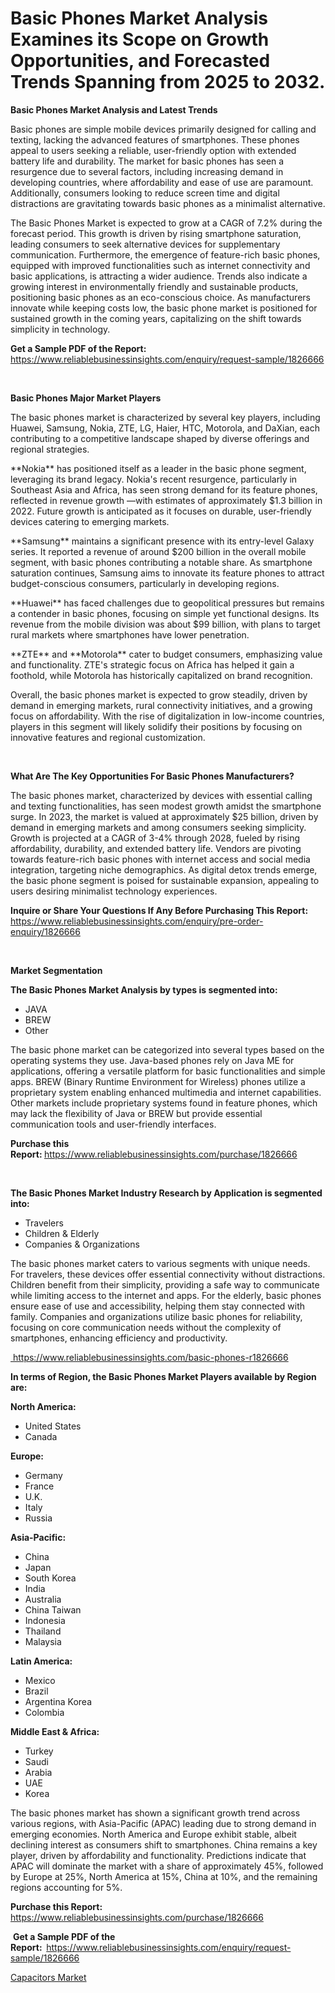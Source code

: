 <p><h1>Basic Phones Market Analysis Examines its Scope on Growth Opportunities, and Forecasted Trends Spanning from 2025 to 2032.</h1></p><p><strong>Basic Phones Market Analysis and Latest Trends</strong></p>
<p><p>Basic phones are simple mobile devices primarily designed for calling and texting, lacking the advanced features of smartphones. These phones appeal to users seeking a reliable, user-friendly option with extended battery life and durability. The market for basic phones has seen a resurgence due to several factors, including increasing demand in developing countries, where affordability and ease of use are paramount. Additionally, consumers looking to reduce screen time and digital distractions are gravitating towards basic phones as a minimalist alternative.</p><p>The Basic Phones Market is expected to grow at a CAGR of 7.2% during the forecast period. This growth is driven by rising smartphone saturation, leading consumers to seek alternative devices for supplementary communication. Furthermore, the emergence of feature-rich basic phones, equipped with improved functionalities such as internet connectivity and basic applications, is attracting a wider audience. Trends also indicate a growing interest in environmentally friendly and sustainable products, positioning basic phones as an eco-conscious choice. As manufacturers innovate while keeping costs low, the basic phone market is positioned for sustained growth in the coming years, capitalizing on the shift towards simplicity in technology.</p></p>
<p><strong>Get a Sample PDF of the Report:&nbsp;</strong> <a href="https://www.reliablebusinessinsights.com/enquiry/request-sample/1826666?utm_campaign=2227&utm_medium=2&utm_source=Github&utm_content=ia&utm_term=10022025&utm_id=basic-phones">https://www.reliablebusinessinsights.com/enquiry/request-sample/1826666</a></p>
<p>&nbsp;</p>
<p><strong>Basic Phones Major Market Players</strong></p>
<p><p>The basic phones market is characterized by several key players, including Huawei, Samsung, Nokia, ZTE, LG, Haier, HTC, Motorola, and DaXian, each contributing to a competitive landscape shaped by diverse offerings and regional strategies.</p><p>**Nokia** has positioned itself as a leader in the basic phone segment, leveraging its brand legacy. Nokia's recent resurgence, particularly in Southeast Asia and Africa, has seen strong demand for its feature phones, reflected in revenue growth —with estimates of approximately $1.3 billion in 2022. Future growth is anticipated as it focuses on durable, user-friendly devices catering to emerging markets.</p><p>**Samsung** maintains a significant presence with its entry-level Galaxy series. It reported a revenue of around $200 billion in the overall mobile segment, with basic phones contributing a notable share. As smartphone saturation continues, Samsung aims to innovate its feature phones to attract budget-conscious consumers, particularly in developing regions.</p><p>**Huawei** has faced challenges due to geopolitical pressures but remains a contender in basic phones, focusing on simple yet functional designs. Its revenue from the mobile division was about $99 billion, with plans to target rural markets where smartphones have lower penetration.</p><p>**ZTE** and **Motorola** cater to budget consumers, emphasizing value and functionality. ZTE's strategic focus on Africa has helped it gain a foothold, while Motorola has historically capitalized on brand recognition.</p><p>Overall, the basic phones market is expected to grow steadily, driven by demand in emerging markets, rural connectivity initiatives, and a growing focus on affordability. With the rise of digitalization in low-income countries, players in this segment will likely solidify their positions by focusing on innovative features and regional customization.</p></p>
<p>&nbsp;</p>
<p><strong>What Are The Key Opportunities For Basic Phones Manufacturers?</strong></p>
<p><p>The basic phones market, characterized by devices with essential calling and texting functionalities, has seen modest growth amidst the smartphone surge. In 2023, the market is valued at approximately $25 billion, driven by demand in emerging markets and among consumers seeking simplicity. Growth is projected at a CAGR of 3-4% through 2028, fueled by rising affordability, durability, and extended battery life. Vendors are pivoting towards feature-rich basic phones with internet access and social media integration, targeting niche demographics. As digital detox trends emerge, the basic phone segment is poised for sustainable expansion, appealing to users desiring minimalist technology experiences.</p></p>
<p><strong>Inquire or Share Your Questions If Any Before Purchasing This Report:</strong> <a href="https://www.reliablebusinessinsights.com/enquiry/pre-order-enquiry/1826666?utm_campaign=2227&utm_medium=2&utm_source=Github&utm_content=ia&utm_term=10022025&utm_id=basic-phones">https://www.reliablebusinessinsights.com/enquiry/pre-order-enquiry/1826666</a></p>
<p>&nbsp;</p>
<p><strong>Market Segmentation</strong></p>
<p><strong>The Basic Phones Market Analysis by types is segmented into:</strong></p>
<p><ul><li>JAVA</li><li>BREW</li><li>Other</li></ul></p>
<p><p>The basic phone market can be categorized into several types based on the operating systems they use. Java-based phones rely on Java ME for applications, offering a versatile platform for basic functionalities and simple apps. BREW (Binary Runtime Environment for Wireless) phones utilize a proprietary system enabling enhanced multimedia and internet capabilities. Other markets include proprietary systems found in feature phones, which may lack the flexibility of Java or BREW but provide essential communication tools and user-friendly interfaces.</p></p>
<p><strong>Purchase this Report:&nbsp;</strong><a href="https://www.reliablebusinessinsights.com/purchase/1826666?utm_campaign=2227&utm_medium=2&utm_source=Github&utm_content=ia&utm_term=10022025&utm_id=basic-phones">https://www.reliablebusinessinsights.com/purchase/1826666</a></p>
<p>&nbsp;</p>
<p><strong>The Basic Phones Market Industry Research by Application is segmented into:</strong></p>
<p><ul><li>Travelers</li><li>Children & Elderly</li><li>Companies & Organizations</li></ul></p>
<p><p>The basic phones market caters to various segments with unique needs. For travelers, these devices offer essential connectivity without distractions. Children benefit from their simplicity, providing a safe way to communicate while limiting access to the internet and apps. For the elderly, basic phones ensure ease of use and accessibility, helping them stay connected with family. Companies and organizations utilize basic phones for reliability, focusing on core communication needs without the complexity of smartphones, enhancing efficiency and productivity.</p></p>
<p><a href="https://www.reliablebusinessinsights.com/basic-phones-r1826666?utm_campaign=2227&utm_medium=2&utm_source=Github&utm_content=ia&utm_term=10022025&utm_id=basic-phones">&nbsp;https://www.reliablebusinessinsights.com/basic-phones-r1826666</a></p>
<p><strong>In terms of Region, the Basic Phones Market Players available by Region are:</strong></p>
<p>
    <p> <strong> North America: </strong>
        <ul>
            <li>United States</li>
            <li>Canada</li>
        </ul>
        </p> 
    <p> <strong> Europe: </strong>
        <ul>
            <li>Germany</li>
            <li>France</li>
            <li>U.K.</li>
            <li>Italy</li>
            <li>Russia</li>
        </ul>
        </p> 
    <p> <strong> Asia-Pacific: </strong>
        <ul>
            <li>China</li>
            <li>Japan</li>
            <li>South Korea</li>
            <li>India</li>
            <li>Australia</li>
            <li>China Taiwan</li>
            <li>Indonesia</li>
            <li>Thailand</li>
            <li>Malaysia</li>
        </ul>
        </p> 
    <p> <strong> Latin America: </strong>
        <ul>
            <li>Mexico</li>
            <li>Brazil</li>
            <li>Argentina Korea</li>
            <li>Colombia</li>
        </ul>
        </p> 
    <p> <strong> Middle East & Africa: </strong>
        <ul>
            <li>Turkey</li>
            <li>Saudi</li>
            <li>Arabia</li>
            <li>UAE</li>
            <li>Korea</li>
        </ul>
    </p>
    </p>
<p><p>The basic phones market has shown a significant growth trend across various regions, with Asia-Pacific (APAC) leading due to strong demand in emerging economies. North America and Europe exhibit stable, albeit declining interest as consumers shift to smartphones. China remains a key player, driven by affordability and functionality. Predictions indicate that APAC will dominate the market with a share of approximately 45%, followed by Europe at 25%, North America at 15%, China at 10%, and the remaining regions accounting for 5%.</p></p>
<p><strong>Purchase this Report: </strong><a href="https://www.reliablebusinessinsights.com/purchase/1826666?utm_campaign=2227&utm_medium=2&utm_source=Github&utm_content=ia&utm_term=10022025&utm_id=basic-phones">https://www.reliablebusinessinsights.com/purchase/1826666</a></p>
<p>&nbsp;<strong>Get a Sample PDF of the Report:&nbsp;&nbsp;</strong><a href="https://www.reliablebusinessinsights.com/enquiry/request-sample/1826666?utm_campaign=2227&utm_medium=2&utm_source=Github&utm_content=ia&utm_term=10022025&utm_id=basic-phones">https://www.reliablebusinessinsights.com/enquiry/request-sample/1826666</a></p>
<p><strong></strong></p>
<p><p><a href="https://github.com/tambraunrue691969/Market-Research-Report-List-1/blob/main/capacitors-market.md?utm_campaign=2227&utm_medium=2&utm_source=Github&utm_content=ia&utm_term=10022025&utm_id=basic-phones">Capacitors Market</a></p></p>